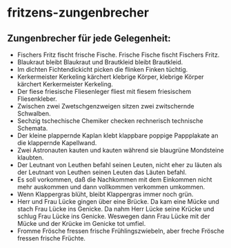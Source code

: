 # fritzens-zungenbrecher
## Zungenbrecher für jede Gelegenheit:

* Fischers Fritz fischt frische Fische. Frische Fische fischt Fischers Fritz.
* Blaukraut bleibt Blaukraut und Brautkleid bleibt Brautkleid.
* Im dichten Fichtendickicht picken die flinken Finken tüchtig.
* Kerkermeister Kerkeling kärchert klebrige Körper, klebrige Körper kärchert Kerkermeister Kerkeling.
* Der fiese friesische Fliesenleger fliest mit fiesem friesischem Fliesenkleber.
* Zwischen zwei Zwetschgenzweigen sitzen zwei zwitschernde Schwalben.
* Sechzig tschechische Chemiker checken rechnerisch technische Schemata.
* Der kleine plappernde Kaplan klebt klappbare poppige Pappplakate an die klappernde Kapellwand.
* Zwei Astronauten kauten und kauten während sie blaugrüne Mondsteine klaubten.
* Der Leutnant von Leuthen befahl seinen Leuten, nicht eher zu läuten als der Leutnant von Leuthen seinen Leuten das Läuten befahl.
* Es soll vorkommen, daß die Nachkommen mit dem Einkommen nicht mehr auskommen und dann vollkommen verkommen umkommen.
* Wenn Klappergras blüht, bleibt Klappergras immer noch grün.
* Herr und Frau Lücke gingen über eine Brücke. Da kam eine Mücke und stach Frau Lücke ins Genicke. Da nahm Herr Lücke seine Krücke und schlug Frau Lücke ins Genicke. Weswegen dann Frau Lücke mit der Mücke und der Krücke im Genicke tot umfiel.
* Fromme Frösche fressen frische Frühlingszwiebeln, aber freche Frösche fressen frische Früchte.
